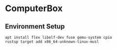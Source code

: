 # ComputerBox

## Environment Setup

```
apt install flex libelf-dev fuse qemu-system cpio
rustup target add x86_64-unknown-linux-musl
```